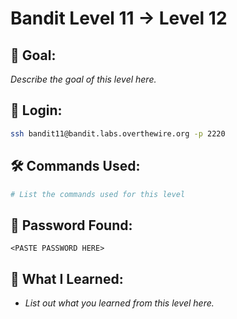 # Bandit Level 11 → Level 12

## 🧠 Goal:
_Describe the goal of this level here._

## 🔐 Login:
```bash
ssh bandit11@bandit.labs.overthewire.org -p 2220
```

## 🛠️ Commands Used:
```bash
# List the commands used for this level
```

## 🧾 Password Found:
`<PASTE PASSWORD HERE>`

## 📘 What I Learned:
- _List out what you learned from this level here._
